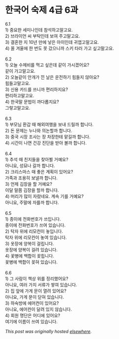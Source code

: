 # 한국어 숙제 4급 6과

<div>
<div>6.1</div>
<div>1) 중요한 세미나인데 참석하고말고요.</div>
<div>2) 브라이언 씨 부탁인데 보여 주고말고요.</div>
<div>3) 결혼한 지 10년 만에 낳은 아이인데 귀엽고말고요.</div>
<div>4) 올 겨울에 한 번도 못 갔으니까 스키 타러 가고 싶고말고요.</div>
<div> </div>
<br><div>6.2</div>
<div>1) 오늘 수제비를 먹고 싶은데 같이 가시겠어요?</div>
<div>같이 가고말고요.</div>
<div>2) 오늘같이 안개가 낀 날은 운전하기 힘들지 않아요?</div>
<div>힘들고말고요.</div>
<div>3) 신용 카드를 쓰니까 편리하지요?</div>
<div>편리하고말고요.</div>
<div>4) 한국말 문법이 까다롭지요?</div>
<div>그렇고말고요.</div>
<div> </div>
<br><div>6.3</div>
<div>1) 부모님 환갑 때 해외여행을 보내 드릴까 합니다.</div>
<div>2) 돈 문제는 누나와 의논할까 합니다.</div>
<div>3) 중국 시장 조사는 장 차장한테 맡길까 합니다.</div>
<div>4) 시간이 나면 건강 진단을 받아 볼까 합니다.</div>
<div> </div>
<br><div>6.4</div>
<div>1) 추석 때 친지들을 찾아뵐 거예요?</div>
<div>아니요, 성묘나 갈까 합니다.</div>
<div>2) 크리스마스 때 좋은 계획이 있어요?</div>
<div>가족과 조용히 보낼까 합니다.</div>
<div>3) 언제 김장을 할 거예요?</div>
<div>이달 말쯤 김장을 할까 합니다.</div>
<div>4) 머리가 많이 자랐네요.  계속 기를 거예요?</div>
<div>아니요, 주말에 자를까 합니다.</div>
<div> </div>
<br><div>6.5</div>
<div>1) 종이에 전화번호가 쓰입니다.</div>
<div>종이에 전화번호가 쓰여 있습니다.</div>
<div>2) 탁자 위에 리모컨이 놓입니다.</div>
<div>탁자 위에 리모컨이 놓여 있습니다.</div>
<div>3) 옷장에 양복이 걸립니다.</div>
<div>옷장에 양복이 걸려 있습니다.</div>
<div>4) 꽃병에 백합이 꽂힙니다.</div>
<div>꽃병에 백합이 꽂혀 있습니다.</div>
<div> </div>
<br><div>6.6</div>
<div>1) 그 사람이 책상 위를 정리했어요?</div>
<div>아니요, 여러 가지 서류가 쌓여 있습니다.</div>
<div>2) 집 앞에 가게 문이 열려 있어요?</div>
<div>아니요, 가게 문이 닫혀 있습니다.</div>
<div>3) 하숙방에 에어컨이 있어요?</div>
<div>아니요, 에어컨이 달려 있지 않습니다.</div>
<div>4) 회원 명단은 어디에 있어요?</div>
<div>여기에 이름이 쓰여 있습니다.</div>
</div>


*This post was originally hosted [elsewhere](http://planspace.blogspot.com/2009/07/4-6.html).*
